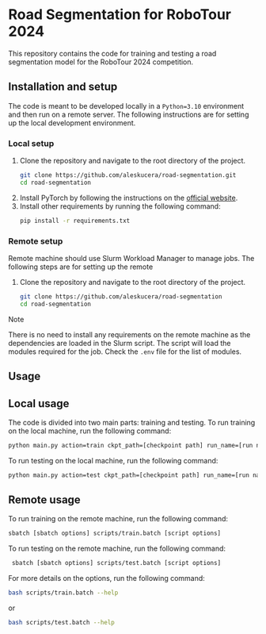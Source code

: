 # Road Segmentation for RoboTour 2024

This repository contains the code for training and testing a road segmentation model for the RoboTour 2024 competition.

## Installation and setup

The code is meant to be developed locally in a `Python=3.10` environment and then run on a remote server. The following
instructions are for setting up the local development environment.

### Local setup

1. Clone the repository and navigate to the root directory of the project.
   ```bash
   git clone https://github.com/aleskucera/road-segmentation.git
   cd road-segmentation
   ```
2. Install PyTorch by following the instructions on the [official website](https://pytorch.org/get-started/locally/).
3. Install other requirements by running the following command:
   ```bash
   pip install -r requirements.txt
   ```

### Remote setup

Remote machine should use Slurm Workload Manager to manage jobs. The following steps are for setting up the remote

1. Clone the repository and navigate to the root directory of the project.
    ```bash
    git clone https://github.com/aleskucera/road-segmentation
    cd road-segmentation
    ```

> [!NOTE]  
> There is no need to install any requirements on the remote machine as the dependencies are loaded in the Slurm
> script. The script will load the modules required for the job. Check the `.env` file for the list of modules.

## Usage

## Local usage

The code is divided into two main parts: training and testing. To run training on the local machine, run the following
command:

   ```bash
   python main.py action=train ckpt_path=[checkpoint path] run_name=[run name]
   ```

To run testing on the local machine, run the following command:

   ```bash
   python main.py action=test ckpt_path=[checkpoint path] run_name=[run name]
   ```

## Remote usage

To run training on the remote machine, run the following command:

   ```bash
   sbatch [sbatch options] scripts/train.batch [script options]
   ```

To run testing on the remote machine, run the following command:

   ```bash
    sbatch [sbatch options] scripts/test.batch [script options]
   ```

For more details on the options, run the following command:

   ```bash
   bash scripts/train.batch --help
   ```

or

   ```bash
   bash scripts/test.batch --help
   ```